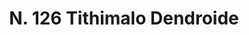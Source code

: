 ---
title: "N. 126 Tithimalo Dendroide"
permalink: "/edition/plant126/"
plant-name: "N. 126"
plant-number: "126"
plant-xml: "/assets/xml/plant126.xml"
plant-img1: "/assets/img/plant126_verso.jpg"
plant-img2: "/assets/img/plant126.jpg"
plant-title: "N. 126 Tithimalo Dendroide"
plant-wfo-link: ""
plant-kew-link: ""
plant-taxon-content: "Euphorbia dendroides L."
layout: single-xml
---